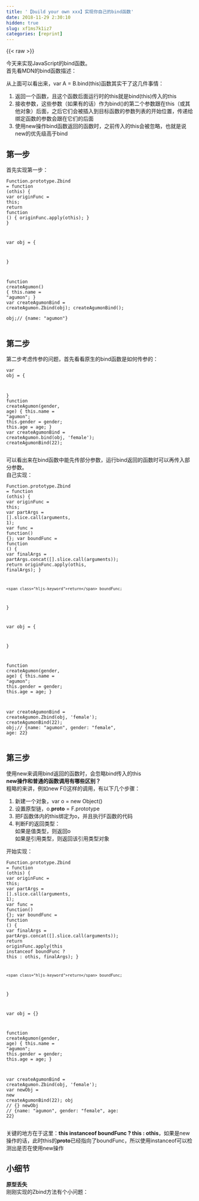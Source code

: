 ```yaml
---
title: '【build your own xxx】实现你自己的bind函数' 
date: 2018-11-29 2:30:10
hidden: true
slug: xf1ms7k1iz7
categories: [reprint]
---
```


{{< raw >}}
<p>&#x4ECA;&#x5929;&#x6765;&#x5B9E;&#x73B0;JavaScript&#x7684;bind&#x51FD;&#x6570;&#x3002;<br>&#x9996;&#x5148;&#x770B;MDN&#x7684;bind&#x51FD;&#x6570;&#x63CF;&#x8FF0;&#xFF1A;</p><p>&#x4ECE;&#x4E0A;&#x9762;&#x53EF;&#x4EE5;&#x770B;&#x51FA;&#x6765;&#xFF0C;var A = B.bind(this)&#x51FD;&#x6570;&#x5176;&#x5B9E;&#x5E72;&#x4E86;&#x8FD9;&#x51E0;&#x4EF6;&#x4E8B;&#x60C5;&#xFF1A;</p><ol><li>&#x8FD4;&#x56DE;&#x4E00;&#x4E2A;&#x51FD;&#x6570;&#xFF0C;&#x4E14;&#x8FD9;&#x4E2A;&#x51FD;&#x6570;&#x540E;&#x9762;&#x8FD0;&#x884C;&#x65F6;&#x7684;this&#x5C31;&#x662F;bind(this)&#x4F20;&#x5165;&#x7684;this</li><li>&#x63A5;&#x6536;&#x53C2;&#x6570;&#xFF0C;&#x8FD9;&#x4E9B;&#x53C2;&#x6570;&#xFF08;&#x5982;&#x679C;&#x6709;&#x7684;&#x8BDD;&#xFF09;&#x4F5C;&#x4E3A;bind()&#x7684;&#x7B2C;&#x4E8C;&#x4E2A;&#x53C2;&#x6570;&#x8DDF;&#x5728;this&#xFF08;&#x6216;&#x5176;&#x4ED6;&#x5BF9;&#x8C61;&#xFF09;&#x540E;&#x9762;&#xFF0C;&#x4E4B;&#x540E;&#x5B83;&#x4EEC;&#x4F1A;&#x88AB;&#x63D2;&#x5165;&#x5230;&#x76EE;&#x6807;&#x51FD;&#x6570;&#x7684;&#x53C2;&#x6570;&#x5217;&#x8868;&#x7684;&#x5F00;&#x59CB;&#x4F4D;&#x7F6E;&#xFF0C;&#x4F20;&#x9012;&#x7ED9;&#x7ED1;&#x5B9A;&#x51FD;&#x6570;&#x7684;&#x53C2;&#x6570;&#x4F1A;&#x8DDF;&#x5728;&#x5B83;&#x4EEC;&#x7684;&#x540E;&#x9762;</li><li>&#x4F7F;&#x7528;new&#x64CD;&#x4F5C;bind&#x51FD;&#x6570;&#x8FD4;&#x56DE;&#x7684;&#x51FD;&#x6570;&#x65F6;&#xFF0C;&#x4E4B;&#x524D;&#x4F20;&#x5165;&#x7684;this&#x4F1A;&#x88AB;&#x5FFD;&#x7565;&#xFF0C;&#x4E5F;&#x5C31;&#x662F;&#x8BF4;new&#x7684;&#x4F18;&#x5148;&#x7EA7;&#x9AD8;&#x4E8E;bind</li></ol><h2 id="articleHeader0">&#x7B2C;&#x4E00;&#x6B65;</h2><p>&#x9996;&#x5148;&#x5B9E;&#x73B0;&#x7B2C;&#x4E00;&#x6B65;&#xFF1A;</p><div class="widget-codetool" style="display:none"><div class="widget-codetool--inner"><span class="selectCode code-tool" data-toggle="tooltip" data-placement="top" title="" data-original-title="&#x5168;&#x9009;"></span> <span type="button" class="copyCode code-tool" data-toggle="tooltip" data-placement="top" data-clipboard-text="Function.prototype.Zbind = function (othis) {
    var originFunc = this;
    return function () {
        originFunc.apply(othis);
    }
}


var obj = {

}

function createAgumon() {
    this.name = &quot;agumon&quot;;
}
var createAgumonBind = createAgumon.Zbind(obj);
createAgumonBind();   
obj;// {name: &quot;agumon&quot;}
" title="" data-original-title="&#x590D;&#x5236;"></span> <span type="button" class="saveToNote code-tool" data-toggle="tooltip" data-placement="top" title="" data-original-title="&#x653E;&#x8FDB;&#x7B14;&#x8BB0;"></span></div></div><pre class="hljs javascript"><code><span class="hljs-built_in">Function</span>.prototype.Zbind = <span class="hljs-function"><span class="hljs-keyword">function</span> (<span class="hljs-params">othis</span>) </span>{
    <span class="hljs-keyword">var</span> originFunc = <span class="hljs-keyword">this</span>;
    <span class="hljs-keyword">return</span> <span class="hljs-function"><span class="hljs-keyword">function</span> (<span class="hljs-params"></span>) </span>{
        originFunc.apply(othis);
    }
}


<span class="hljs-keyword">var</span> obj = {

}

<span class="hljs-function"><span class="hljs-keyword">function</span> <span class="hljs-title">createAgumon</span>(<span class="hljs-params"></span>) </span>{
    <span class="hljs-keyword">this</span>.name = <span class="hljs-string">&quot;agumon&quot;</span>;
}
<span class="hljs-keyword">var</span> createAgumonBind = createAgumon.Zbind(obj);
createAgumonBind();   
obj;<span class="hljs-comment">// {name: &quot;agumon&quot;}</span>
</code></pre><h2 id="articleHeader1">&#x7B2C;&#x4E8C;&#x6B65;</h2><p>&#x7B2C;&#x4E8C;&#x6B65;&#x8003;&#x8651;&#x4F20;&#x53C2;&#x7684;&#x95EE;&#x9898;&#xFF0C;&#x9996;&#x5148;&#x770B;&#x770B;&#x539F;&#x751F;&#x7684;bind&#x51FD;&#x6570;&#x662F;&#x5982;&#x4F55;&#x4F20;&#x53C2;&#x7684;&#xFF1A;</p><div class="widget-codetool" style="display:none"><div class="widget-codetool--inner"><span class="selectCode code-tool" data-toggle="tooltip" data-placement="top" title="" data-original-title="&#x5168;&#x9009;"></span> <span type="button" class="copyCode code-tool" data-toggle="tooltip" data-placement="top" data-clipboard-text="var obj = {

}
function createAgumon(gender, age) {
    this.name = &quot;agumon&quot;;
    this.gender = gender;
    this.age = age;
}
var createAgumonBind = createAgumon.bind(obj, &apos;female&apos;);
createAgumonBind(22);
" title="" data-original-title="&#x590D;&#x5236;"></span> <span type="button" class="saveToNote code-tool" data-toggle="tooltip" data-placement="top" title="" data-original-title="&#x653E;&#x8FDB;&#x7B14;&#x8BB0;"></span></div></div><pre class="hljs actionscript"><code><span class="hljs-keyword">var</span> obj = {

}
<span class="hljs-function"><span class="hljs-keyword">function</span> <span class="hljs-title">createAgumon</span><span class="hljs-params">(gender, age)</span> </span>{
    <span class="hljs-keyword">this</span>.name = <span class="hljs-string">&quot;agumon&quot;</span>;
    <span class="hljs-keyword">this</span>.gender = gender;
    <span class="hljs-keyword">this</span>.age = age;
}
<span class="hljs-keyword">var</span> createAgumonBind = createAgumon.bind(obj, <span class="hljs-string">&apos;female&apos;</span>);
createAgumonBind(<span class="hljs-number">22</span>);
</code></pre><p>&#x53EF;&#x4EE5;&#x770B;&#x51FA;&#x6765;&#x5728;bind&#x51FD;&#x6570;&#x4E2D;&#x80FD;&#x5148;&#x4F20;&#x90E8;&#x5206;&#x53C2;&#x6570;&#xFF0C;&#x8FD0;&#x884C;bind&#x8FD4;&#x56DE;&#x7684;&#x51FD;&#x6570;&#x65F6;&#x53EF;&#x4EE5;&#x518D;&#x4F20;&#x5165;&#x90E8;&#x5206;&#x53C2;&#x6570;&#x3002;<br>&#x81EA;&#x5DF1;&#x5B9E;&#x73B0;&#xFF1A;</p><div class="widget-codetool" style="display:none"><div class="widget-codetool--inner"><span class="selectCode code-tool" data-toggle="tooltip" data-placement="top" title="" data-original-title="&#x5168;&#x9009;"></span> <span type="button" class="copyCode code-tool" data-toggle="tooltip" data-placement="top" data-clipboard-text="Function.prototype.Zbind = function (othis) {
    var originFunc = this;
    var partArgs = [].slice.call(arguments, 1);
    var func = function() {};
    var boundFunc = function () {
        var finalArgs = partArgs.concat([].slice.call(arguments));
        return originFunc.apply(othis, finalArgs);
    }

    return boundFunc;
}


var obj = {

}

function createAgumon(gender, age) {
    this.name = &quot;agumon&quot;;
    this.gender = gender;
    this.age = age;
}

var createAgumonBind = createAgumon.Zbind(obj, &apos;female&apos;);
createAgumonBind(22);
obj;// {name: &quot;agumon&quot;, gender: &quot;female&quot;, age: 22}
" title="" data-original-title="&#x590D;&#x5236;"></span> <span type="button" class="saveToNote code-tool" data-toggle="tooltip" data-placement="top" title="" data-original-title="&#x653E;&#x8FDB;&#x7B14;&#x8BB0;"></span></div></div><pre class="hljs javascript"><code><span class="hljs-built_in">Function</span>.prototype.Zbind = <span class="hljs-function"><span class="hljs-keyword">function</span> (<span class="hljs-params">othis</span>) </span>{
    <span class="hljs-keyword">var</span> originFunc = <span class="hljs-keyword">this</span>;
    <span class="hljs-keyword">var</span> partArgs = [].slice.call(<span class="hljs-built_in">arguments</span>, <span class="hljs-number">1</span>);
    <span class="hljs-keyword">var</span> func = <span class="hljs-function"><span class="hljs-keyword">function</span>(<span class="hljs-params"></span>) </span>{};
    <span class="hljs-keyword">var</span> boundFunc = <span class="hljs-function"><span class="hljs-keyword">function</span> (<span class="hljs-params"></span>) </span>{
        <span class="hljs-keyword">var</span> finalArgs = partArgs.concat([].slice.call(<span class="hljs-built_in">arguments</span>));
        <span class="hljs-keyword">return</span> originFunc.apply(othis, finalArgs);
    }

    <span class="hljs-keyword">return</span> boundFunc;
}


<span class="hljs-keyword">var</span> obj = {

}

<span class="hljs-function"><span class="hljs-keyword">function</span> <span class="hljs-title">createAgumon</span>(<span class="hljs-params">gender, age</span>) </span>{
    <span class="hljs-keyword">this</span>.name = <span class="hljs-string">&quot;agumon&quot;</span>;
    <span class="hljs-keyword">this</span>.gender = gender;
    <span class="hljs-keyword">this</span>.age = age;
}

<span class="hljs-keyword">var</span> createAgumonBind = createAgumon.Zbind(obj, <span class="hljs-string">&apos;female&apos;</span>);
createAgumonBind(<span class="hljs-number">22</span>);
obj;<span class="hljs-comment">// {name: &quot;agumon&quot;, gender: &quot;female&quot;, age: 22}</span>
</code></pre><h2 id="articleHeader2">&#x7B2C;&#x4E09;&#x6B65;</h2><p>&#x4F7F;&#x7528;new&#x6765;&#x8C03;&#x7528;bind&#x8FD4;&#x56DE;&#x7684;&#x51FD;&#x6570;&#x65F6;&#xFF0C;&#x4F1A;&#x5FFD;&#x7565;bind&#x4F20;&#x5165;&#x7684;this<br><strong>new&#x64CD;&#x4F5C;&#x548C;&#x666E;&#x901A;&#x7684;&#x51FD;&#x6570;&#x8C03;&#x7528;&#x6709;&#x54EA;&#x4E9B;&#x533A;&#x522B;&#xFF1F;</strong><br>&#x7C97;&#x7565;&#x7684;&#x6765;&#x8BB2;&#xFF0C;&#x4F8B;&#x5982;new F()&#x8FD9;&#x6837;&#x7684;&#x8C03;&#x7528;&#xFF0C;&#x6709;&#x4EE5;&#x4E0B;&#x51E0;&#x4E2A;&#x6B65;&#x9AA4;&#xFF1A;</p><ol><li>&#x65B0;&#x5EFA;&#x4E00;&#x4E2A;&#x5BF9;&#x8C61;&#xFF0C;var o = new Object()</li><li>&#x8BBE;&#x7F6E;&#x539F;&#x578B;&#x94FE;&#xFF0C;o.__proto__ = F.prototype</li><li>&#x628A;F&#x51FD;&#x6570;&#x4F53;&#x5185;&#x7684;this&#x7ED1;&#x5B9A;&#x4E3A;o&#xFF0C;&#x5E76;&#x4E14;&#x6267;&#x884C;F&#x51FD;&#x6570;&#x7684;&#x4EE3;&#x7801;</li><li>&#x5224;&#x65AD;F&#x7684;&#x8FD4;&#x56DE;&#x7C7B;&#x578B;&#xFF1A;<br>&#x5982;&#x679C;&#x662F;&#x503C;&#x7C7B;&#x578B;&#xFF0C;&#x5219;&#x8FD4;&#x56DE;o<br>&#x5982;&#x679C;&#x662F;&#x5F15;&#x7528;&#x7C7B;&#x578B;&#xFF0C;&#x5219;&#x8FD4;&#x56DE;&#x8BE5;&#x5F15;&#x7528;&#x7C7B;&#x578B;&#x5BF9;&#x8C61;</li></ol><p>&#x5F00;&#x59CB;&#x5B9E;&#x73B0;&#xFF1A;</p><div class="widget-codetool" style="display:none"><div class="widget-codetool--inner"><span class="selectCode code-tool" data-toggle="tooltip" data-placement="top" title="" data-original-title="&#x5168;&#x9009;"></span> <span type="button" class="copyCode code-tool" data-toggle="tooltip" data-placement="top" data-clipboard-text="Function.prototype.Zbind = function (othis) {
    var originFunc = this;
    var partArgs = [].slice.call(arguments, 1);
    var func = function() {};
    var boundFunc = function () {
        var finalArgs = partArgs.concat([].slice.call(arguments));
        return originFunc.apply(this instanceof boundFunc ? this : othis, finalArgs);
    }


    return boundFunc;
}


var obj = {}

function createAgumon(gender, age) {
        this.name = &quot;agumon&quot;;
        this.gender = gender;
        this.age = age;
}

var createAgumonBind = createAgumon.Zbind(obj, &apos;female&apos;);
var newObj = new createAgumonBind(22);
obj // {}
newObj // {name: &quot;agumon&quot;, gender: &quot;female&quot;, age: 22}" title="" data-original-title="&#x590D;&#x5236;"></span> <span type="button" class="saveToNote code-tool" data-toggle="tooltip" data-placement="top" title="" data-original-title="&#x653E;&#x8FDB;&#x7B14;&#x8BB0;"></span></div></div><pre class="hljs javascript"><code><span class="hljs-built_in">Function</span>.prototype.Zbind = <span class="hljs-function"><span class="hljs-keyword">function</span> (<span class="hljs-params">othis</span>) </span>{
    <span class="hljs-keyword">var</span> originFunc = <span class="hljs-keyword">this</span>;
    <span class="hljs-keyword">var</span> partArgs = [].slice.call(<span class="hljs-built_in">arguments</span>, <span class="hljs-number">1</span>);
    <span class="hljs-keyword">var</span> func = <span class="hljs-function"><span class="hljs-keyword">function</span>(<span class="hljs-params"></span>) </span>{};
    <span class="hljs-keyword">var</span> boundFunc = <span class="hljs-function"><span class="hljs-keyword">function</span> (<span class="hljs-params"></span>) </span>{
        <span class="hljs-keyword">var</span> finalArgs = partArgs.concat([].slice.call(<span class="hljs-built_in">arguments</span>));
        <span class="hljs-keyword">return</span> originFunc.apply(<span class="hljs-keyword">this</span> <span class="hljs-keyword">instanceof</span> boundFunc ? <span class="hljs-keyword">this</span> : othis, finalArgs);
    }


    <span class="hljs-keyword">return</span> boundFunc;
}


<span class="hljs-keyword">var</span> obj = {}

<span class="hljs-function"><span class="hljs-keyword">function</span> <span class="hljs-title">createAgumon</span>(<span class="hljs-params">gender, age</span>) </span>{
        <span class="hljs-keyword">this</span>.name = <span class="hljs-string">&quot;agumon&quot;</span>;
        <span class="hljs-keyword">this</span>.gender = gender;
        <span class="hljs-keyword">this</span>.age = age;
}

<span class="hljs-keyword">var</span> createAgumonBind = createAgumon.Zbind(obj, <span class="hljs-string">&apos;female&apos;</span>);
<span class="hljs-keyword">var</span> newObj = <span class="hljs-keyword">new</span> createAgumonBind(<span class="hljs-number">22</span>);
obj <span class="hljs-comment">// {}</span>
newObj <span class="hljs-comment">// {name: &quot;agumon&quot;, gender: &quot;female&quot;, age: 22}</span></code></pre><p>&#x5173;&#x952E;&#x7684;&#x5730;&#x65B9;&#x5728;&#x4E8E;&#x8FD9;&#x91CC;&#xFF1A;<strong>this instanceof boundFunc ? this : othis</strong>&#xFF0C;&#x5982;&#x679C;&#x662F;new&#x64CD;&#x4F5C;&#x7684;&#x8BDD;&#xFF0C;&#x6B64;&#x65F6;this&#x7684;__proto__&#x5DF2;&#x7ECF;&#x6307;&#x5411;&#x4E86;boundFunc&#xFF0C;&#x6240;&#x4EE5;&#x4F7F;&#x7528;instanceof&#x53EF;&#x4EE5;&#x68C0;&#x6D4B;&#x51FA;&#x662F;&#x5426;&#x5728;&#x4F7F;&#x7528;new&#x64CD;&#x4F5C;</p><h2 id="articleHeader3">&#x5C0F;&#x7EC6;&#x8282;</h2><p><strong>&#x539F;&#x578B;&#x4E22;&#x5931;</strong><br>&#x521A;&#x521A;&#x5B9E;&#x73B0;&#x7684;Zbind&#x65B9;&#x6CD5;&#x6709;&#x4E2A;&#x5C0F;&#x95EE;&#x9898;&#xFF1A;</p><div class="widget-codetool" style="display:none"><div class="widget-codetool--inner"><span class="selectCode code-tool" data-toggle="tooltip" data-placement="top" title="" data-original-title="&#x5168;&#x9009;"></span> <span type="button" class="copyCode code-tool" data-toggle="tooltip" data-placement="top" data-clipboard-text="Function.prototype.Zbind = function (othis) {
            var originFunc = this;
            var partArgs = [].slice.call(arguments, 1);
            var func = function() {};
            var boundFunc = function () {
                var finalArgs = partArgs.concat([].slice.call(arguments));
                return originFunc.apply(this instanceof boundFunc ? this : othis, finalArgs);
            }


            return boundFunc;
        }


        var obj = {

        }

        function createAgumon(gender, age) {
            this.name = &quot;agumon&quot;;
            this.gender = gender;
            this.age = age;
        }
        createAgumon.prototype.college = &apos;THU&apos;
        var createAgumonBind = createAgumon.Zbind(obj, &apos;female&apos;);
        var newObj = new createAgumonBind(22);
        console.log(newObj.college)// undefined" title="" data-original-title="&#x590D;&#x5236;"></span> <span type="button" class="saveToNote code-tool" data-toggle="tooltip" data-placement="top" title="" data-original-title="&#x653E;&#x8FDB;&#x7B14;&#x8BB0;"></span></div></div><pre class="hljs javascript"><code><span class="hljs-built_in">Function</span>.prototype.Zbind = <span class="hljs-function"><span class="hljs-keyword">function</span> (<span class="hljs-params">othis</span>) </span>{
            <span class="hljs-keyword">var</span> originFunc = <span class="hljs-keyword">this</span>;
            <span class="hljs-keyword">var</span> partArgs = [].slice.call(<span class="hljs-built_in">arguments</span>, <span class="hljs-number">1</span>);
            <span class="hljs-keyword">var</span> func = <span class="hljs-function"><span class="hljs-keyword">function</span>(<span class="hljs-params"></span>) </span>{};
            <span class="hljs-keyword">var</span> boundFunc = <span class="hljs-function"><span class="hljs-keyword">function</span> (<span class="hljs-params"></span>) </span>{
                <span class="hljs-keyword">var</span> finalArgs = partArgs.concat([].slice.call(<span class="hljs-built_in">arguments</span>));
                <span class="hljs-keyword">return</span> originFunc.apply(<span class="hljs-keyword">this</span> <span class="hljs-keyword">instanceof</span> boundFunc ? <span class="hljs-keyword">this</span> : othis, finalArgs);
            }


            <span class="hljs-keyword">return</span> boundFunc;
        }


        <span class="hljs-keyword">var</span> obj = {

        }

        <span class="hljs-function"><span class="hljs-keyword">function</span> <span class="hljs-title">createAgumon</span>(<span class="hljs-params">gender, age</span>) </span>{
            <span class="hljs-keyword">this</span>.name = <span class="hljs-string">&quot;agumon&quot;</span>;
            <span class="hljs-keyword">this</span>.gender = gender;
            <span class="hljs-keyword">this</span>.age = age;
        }
        createAgumon.prototype.college = <span class="hljs-string">&apos;THU&apos;</span>
        <span class="hljs-keyword">var</span> createAgumonBind = createAgumon.Zbind(obj, <span class="hljs-string">&apos;female&apos;</span>);
        <span class="hljs-keyword">var</span> newObj = <span class="hljs-keyword">new</span> createAgumonBind(<span class="hljs-number">22</span>);
        <span class="hljs-built_in">console</span>.log(newObj.college)<span class="hljs-comment">// undefined</span></code></pre><p>&#x53EF;&#x4EE5;&#x770B;&#x51FA;&#x6765;&#x539F;&#x578B;&#x94FE;&#x4E22;&#x5931;&#x4E86;&#xFF0C;newObj.college&#x5F97;&#x662F;&apos;THU&apos;&#x624D;&#x884C;</p><p>&#x4FEE;&#x6539;&#xFF1A;</p><div class="widget-codetool" style="display:none"><div class="widget-codetool--inner"><span class="selectCode code-tool" data-toggle="tooltip" data-placement="top" title="" data-original-title="&#x5168;&#x9009;"></span> <span type="button" class="copyCode code-tool" data-toggle="tooltip" data-placement="top" data-clipboard-text="Function.prototype.Zbind = function (othis) {
            var originFunc = this;
            var partArgs = [].slice.call(arguments, 1);
            var func = function() {};
            var boundFunc = function () {
                var finalArgs = partArgs.concat([].slice.call(arguments));
                return originFunc.apply(this instanceof boundFunc ? this : othis, finalArgs);
            }

            func.prototype = originFunc.prototype;
            boundFunc.prototype = new func();

            return boundFunc;
        }


        var obj = {

        }

        function createAgumon(gender, age) {
            this.name = &quot;agumon&quot;;
            this.gender = gender;
            this.age = age;
        }
        createAgumon.prototype.college = &apos;THU&apos;
        var createAgumonBind = createAgumon.Zbind(obj, &apos;female&apos;);
        var newObj = new createAgumonBind(22);
        console.log(newObj.college)// &apos;THU&apos;" title="" data-original-title="&#x590D;&#x5236;"></span> <span type="button" class="saveToNote code-tool" data-toggle="tooltip" data-placement="top" title="" data-original-title="&#x653E;&#x8FDB;&#x7B14;&#x8BB0;"></span></div></div><pre class="hljs javascript"><code><span class="hljs-built_in">Function</span>.prototype.Zbind = <span class="hljs-function"><span class="hljs-keyword">function</span> (<span class="hljs-params">othis</span>) </span>{
            <span class="hljs-keyword">var</span> originFunc = <span class="hljs-keyword">this</span>;
            <span class="hljs-keyword">var</span> partArgs = [].slice.call(<span class="hljs-built_in">arguments</span>, <span class="hljs-number">1</span>);
            <span class="hljs-keyword">var</span> func = <span class="hljs-function"><span class="hljs-keyword">function</span>(<span class="hljs-params"></span>) </span>{};
            <span class="hljs-keyword">var</span> boundFunc = <span class="hljs-function"><span class="hljs-keyword">function</span> (<span class="hljs-params"></span>) </span>{
                <span class="hljs-keyword">var</span> finalArgs = partArgs.concat([].slice.call(<span class="hljs-built_in">arguments</span>));
                <span class="hljs-keyword">return</span> originFunc.apply(<span class="hljs-keyword">this</span> <span class="hljs-keyword">instanceof</span> boundFunc ? <span class="hljs-keyword">this</span> : othis, finalArgs);
            }

            func.prototype = originFunc.prototype;
            boundFunc.prototype = <span class="hljs-keyword">new</span> func();

            <span class="hljs-keyword">return</span> boundFunc;
        }


        <span class="hljs-keyword">var</span> obj = {

        }

        <span class="hljs-function"><span class="hljs-keyword">function</span> <span class="hljs-title">createAgumon</span>(<span class="hljs-params">gender, age</span>) </span>{
            <span class="hljs-keyword">this</span>.name = <span class="hljs-string">&quot;agumon&quot;</span>;
            <span class="hljs-keyword">this</span>.gender = gender;
            <span class="hljs-keyword">this</span>.age = age;
        }
        createAgumon.prototype.college = <span class="hljs-string">&apos;THU&apos;</span>
        <span class="hljs-keyword">var</span> createAgumonBind = createAgumon.Zbind(obj, <span class="hljs-string">&apos;female&apos;</span>);
        <span class="hljs-keyword">var</span> newObj = <span class="hljs-keyword">new</span> createAgumonBind(<span class="hljs-number">22</span>);
        <span class="hljs-built_in">console</span>.log(newObj.college)<span class="hljs-comment">// &apos;THU&apos;</span></code></pre><p>&#x4E3A;&#x4EC0;&#x4E48;&#x8981;&#x4F7F;&#x7528;<strong>func.prototype = originFunc.prototype;boundFunc.prototype = new func();</strong>&#xFF0C;&#x800C;&#x4E0D;&#x662F;&#x76F4;&#x63A5;&#x7528;<strong>boundFunc.prototype = originFunc.prototype;</strong>&#x662F;&#x56E0;&#x4E3A;&#x8FD9;&#x6837;&#x5199;&#x7684;&#x8BDD;&#xFF0C;&#x4FEE;&#x6539;boundFunc.prototype&#x4F1A;&#x5F71;&#x54CD;&#x5230;&#x539F;&#x51FD;&#x6570;&#x7684;prototype&#x3002;</p><p>that&apos;all</p><p>&#x53C2;&#x8003;&#x8D44;&#x6599;&#xFF1A;<br><a href="https://developer.mozilla.org/zh-CN/docs/Web/JavaScript/Reference/Global_Objects/Function/bind" rel="nofollow noreferrer" target="_blank">mdn-bind</a><br><a href="https://www.zhihu.com/question/36440948/answer/71234418" rel="nofollow noreferrer" target="_blank">javascript&#x4E2D;&#xFF0C;new&#x64CD;&#x4F5C;&#x7B26;&#x7684;&#x5DE5;&#x4F5C;&#x539F;&#x7406;&#x662F;&#x4EC0;&#x4E48;?</a></p>
{{< /raw >}}

# 版权声明
本文资源来源互联网，仅供学习研究使用，版权归该资源的合法拥有者所有，

本文仅用于学习、研究和交流目的。转载请注明出处、完整链接以及原作者。

原作者若认为本站侵犯了您的版权，请联系我们，我们会立即删除！

## 原文标题
【build your own xxx】实现你自己的bind函数

## 原文链接
[https://segmentfault.com/a/1190000015212663](https://segmentfault.com/a/1190000015212663)

